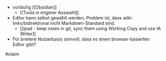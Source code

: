 - vorläufig [[Obsidian]]
	- [[Tools in engerer Auswahl]]
- Editor kann selbst gewählt werden, Problem ist, dass wiki-links/bidirektional nicht Markdown-Standard sind.
	- [[ipad - keep notes in git, sync them using Working Copy and use IA Writer]]
- Für breitere Nutzerbasis sinnvoll, dass es einen browser-basierten Editor gibt?

#claim 
